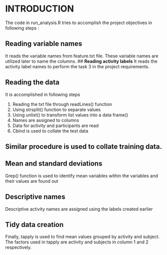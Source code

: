 **INTRODUCTION**
================

The code in run\_analysis.R tries to accomplish the project objectives
in following steps :

**Reading variable names**
--------------------------

It reads the variable names from feature.txt file. These variable names
are utilized later to name the columns. \#\# **Reading activity labels**
It reads the activity label names to perform the task 3 in the project
requirements.

**Reading the data**
--------------------

It is accomplished in following steps

1.  Reading the txt file through readLines() function
2.  Using strsplit() function to separate values
3.  Using unlist() to transform list values into a data frame()
4.  Names are assigned to columns
5.  Data for activity and participants are read
6.  Cbind is used to collate the test data

Similar procedure is used to collate training data.
---------------------------------------------------

**Mean and standard deviations**
--------------------------------

Grep() function is used to identify mean variables within the variables
and their values are found out

**Descriptive names**
---------------------

Descriptive activity names are assigned using the labels created earlier

**Tidy data creation**
----------------------

Finally, tapply is used to find mean values grouped by activity and
subject. The factors used in tapply are activity and subjects in column
1 and 2 respectively.
